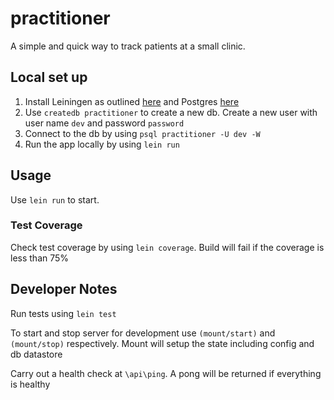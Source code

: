# practitioner

A simple and quick way to track patients at a small clinic.

## Local set up
1. Install Leiningen as outlined [here](https://leiningen.org/) and Postgres [here](https://www.postgresql.org/docs/14/tutorial-install.html)  
2. Use `createdb practitioner` to create a new db. Create a new user with user name `dev` and password `password`
3. Connect to the db by using `psql practitioner -U dev -W`
4. Run the app locally by using `lein run`

## Usage

Use `lein run` to start.

### Test Coverage
Check test coverage by using `lein coverage`. Build will fail if the coverage is less than 75%

## Developer Notes

Run tests using `lein test`

To start and stop server for development use `(mount/start)` and `(mount/stop)` respectively. Mount will setup the state including config and db datastore

Carry out a health check at `\api\ping`. A pong will be returned if everything is healthy

